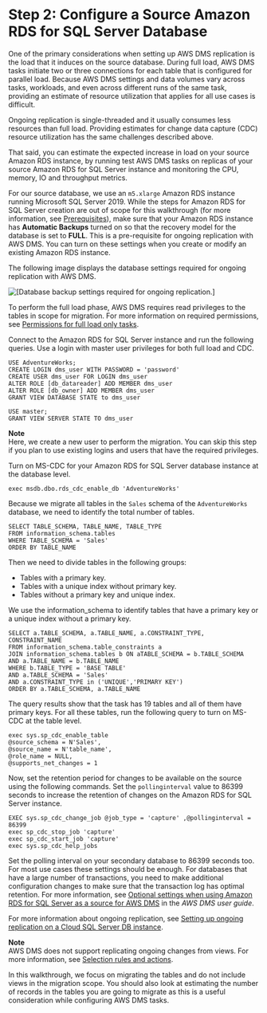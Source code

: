# Step 2: Configure a Source Amazon RDS for SQL Server Database<a name="chap-rdssqlserver2s3datalake.steps.configuresource"></a>

One of the primary considerations when setting up AWS DMS replication is the load that it induces on the source database\. During full load, AWS DMS tasks initiate two or three connections for each table that is configured for parallel load\. Because AWS DMS settings and data volumes vary across tasks, workloads, and even across different runs of the same task, providing an estimate of resource utilization that applies for all use cases is difficult\.

Ongoing replication is single\-threaded and it usually consumes less resources than full load\. Providing estimates for change data capture \(CDC\) resource utilization has the same challenges described above\.

That said, you can estimate the expected increase in load on your source Amazon RDS instance, by running test AWS DMS tasks on replicas of your source Amazon RDS for SQL Server instance and monitoring the CPU, memory, IO and throughput metrics\.

For our source database, we use an `m5.xlarge` Amazon RDS instance running Microsoft SQL Server 2019\. While the steps for Amazon RDS for SQL Server creation are out of scope for this walkthrough \(for more information, see [Prerequisites](chap-rdssqlserver2s3datalake.prerequisites.md)\), make sure that your Amazon RDS instance has **Automatic Backups** turned on so that the recovery model for the database is set to **FULL**\. This is a pre\-requisite for ongoing replication with AWS DMS\. You can turn on these settings when you create or modify an existing Amazon RDS instance\.

The following image displays the database settings required for ongoing replication with AWS DMS\.

![\[Database backup settings required for ongoing replication.\]](http://docs.aws.amazon.com/dms/latest/sbs/images/sbs-rdssqlserver2s3datalake-backup-settings.png)

To perform the full load phase, AWS DMS requires read privileges to the tables in scope for migration\. For more information on required permissions, see [Permissions for full load only tasks](https://docs.aws.amazon.com/dms/latest/userguide/CHAP_Source.SQLServer.html#CHAP_Source.SQLServer.Permissions)\.

Connect to the Amazon RDS for SQL Server instance and run the following queries\. Use a login with master user privileges for both full load and CDC\.

```
USE AdventureWorks;
CREATE LOGIN dms_user WITH PASSWORD = 'password'
CREATE USER dms_user FOR LOGIN dms_user
ALTER ROLE [db_datareader] ADD MEMBER dms_user
ALTER ROLE [db_owner] ADD MEMBER dms_user
GRANT VIEW DATABASE STATE to dms_user

USE master;
GRANT VIEW SERVER STATE TO dms_user
```

**Note**  
Here, we create a new user to perform the migration\. You can skip this step if you plan to use existing logins and users that have the required privileges\.

Turn on MS\-CDC for your Amazon RDS for SQL Server database instance at the database level\.

```
exec msdb.dbo.rds_cdc_enable_db 'AdventureWorks'
```

Because we migrate all tables in the `Sales` schema of the `AdventureWorks` database, we need to identify the total number of tables\.

```
SELECT TABLE_SCHEMA, TABLE_NAME, TABLE_TYPE
FROM information_schema.tables
WHERE TABLE_SCHEMA = 'Sales'
ORDER BY TABLE_NAME
```

Then we need to divide tables in the following groups:
+ Tables with a primary key\.
+ Tables with a unique index without primary key\.
+ Tables without a primary key and unique index\.

We use the information\_schema to identify tables that have a primary key or a unique index without a primary key\.

```
SELECT a.TABLE_SCHEMA, a.TABLE_NAME, a.CONSTRAINT_TYPE, CONSTRAINT_NAME
FROM information_schema.table_constraints a
JOIN information_schema.tables b ON aTABLE_SCHEMA = b.TABLE_SCHEMA
AND a.TABLE_NAME = b.TABLE_NAME
WHERE b.TABLE_TYPE = 'BASE TABLE'
AND a.TABLE_SCHEMA = 'Sales'
AND a.CONSTRAINT_TYPE in ('UNIQUE','PRIMARY KEY')
ORDER BY a.TABLE_SCHEMA, a.TABLE_NAME
```

The query results show that the task has 19 tables and all of them have primary keys\. For all these tables, run the following query to turn on MS\-CDC at the table level\.

```
exec sys.sp_cdc_enable_table
@source_schema = N'Sales',
@source_name = N'table_name',
@role_name = NULL,
@supports_net_changes = 1
```

Now, set the retention period for changes to be available on the source using the following commands\. Set the `pollinginterval` value to 86399 seconds to increase the retention of changes on the Amazon RDS for SQL Server instance\.

```
EXEC sys.sp_cdc_change_job @job_type = 'capture' ,@pollinginterval = 86399
exec sp_cdc_stop_job 'capture'
exec sp_cdc_start_job 'capture'
exec sys.sp_cdc_help_jobs
```

Set the polling interval on your secondary database to 86399 seconds too\. For most use cases these settings should be enough\. For databases that have a large number of transactions, you need to make additional configuration changes to make sure that the transaction log has optimal retention\. For more information, see [Optional settings when using Amazon RDS for SQL Server as a source for AWS DMS](https://docs.aws.amazon.com/dms/latest/userguide/CHAP_Source.SQLServer.html#CHAP_Source.SQLServer.OptionalSettings) in the *AWS DMS user guide*\.

For more information about ongoing replication, see [Setting up ongoing replication on a Cloud SQL Server DB instance](https://docs.aws.amazon.com/dms/latest/userguide/CHAP_Source.SQLServer.html#CHAP_Source.SQLServer.Configuration)\.

**Note**  
 AWS DMS does not support replicating ongoing changes from views\. For more information, see [Selection rules and actions](https://docs.aws.amazon.com/dms/latest/userguide/CHAP_Tasks.CustomizingTasks.TableMapping.SelectionTransformation.Selections.html)\.

In this walkthrough, we focus on migrating the tables and do not include views in the migration scope\. You should also look at estimating the number of records in the tables you are going to migrate as this is a useful consideration while configuring AWS DMS tasks\.